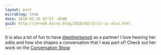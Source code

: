 ```yaml
---
layout: post
microblog: true
date: 2018-02-15 07:57 -0500
guid: http://jeredb.micro.blog/2018/02/15/it-is-also.html
---
```

It is also a lot of fun to have [@estherbenoit](https://micro.blog/estherbenoit) as a partner! I love hearing her edits and how she shapes a conversation that I was part of! Check out her work on the [Conversation Show](http://Conversation.show/7)
